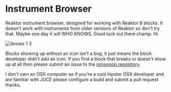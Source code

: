 # Instrument Browser

Reaktor instrument browser, designed for working with Reaktor 6 blocks. It doesn't work with instruments from older versions of Reaktor so don't try that. Maybe one day it will WHO KNOWS. Good luck out there champ. Hi.

![ibrows 1 3](https://cloud.githubusercontent.com/assets/2492870/10982237/01125afa-8404-11e5-92b3-c3b08329a9d7.png)

Blocks showing up without an icon isn't a bug, it just means the block developer didn't add an icon. If you find a block that breaks or doesn't show up at all then please submit an issue to the [ismsnoop repository](https://github.com/Penhorse/ismsnoop).

I don't own an OSX computer so if you're a cool hipster OSX developer and are familiar with JUCE please configure a build and submit a pull request thanks.
